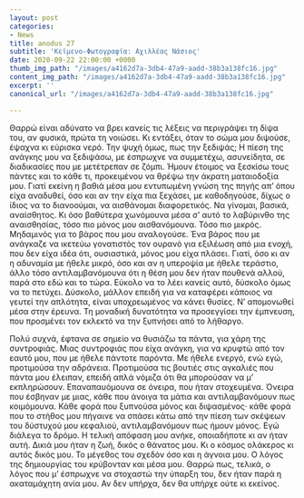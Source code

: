 ```yaml
---
layout: post
categories:
- News
title: anodus 27
subtitle: 'Κείμενο-Φωτογραφία: Αχιλλέας Νάσιος'
date: 2020-09-22 22:00:00 +0000
thumb_img_path: "/images/a4162d7a-3db4-47a9-aadd-38b3a138fc16.jpg"
content_img_path: "/images/a4162d7a-3db4-47a9-aadd-38b3a138fc16.jpg"
excerpt: ''
canonical_url: "/images/a4162d7a-3db4-47a9-aadd-38b3a138fc16.jpg"

---
```

Θαρρώ είναι αδύνατο να βρει κανείς τις λέξεις να περιγράψει τη δίψα του, αν φυσικά, πρώτα τη νοιώσει. Κι εντάξει, όταν το σώμα μου διψούσε, έψαχνα κι εύρισκα νερό. Την ψυχή όμως, πως την ξεδιψάς; Η πίεση της ανάγκης μου να ξεδιψάσω, με έσπρωχνε να συμμετέχω, ασυνείδητα, σε διαδικασίες που με μετέτρεπαν σε ζόμπι. Ήμουν έτοιμος να ξεσκίσω τους πάντες και το κάθε τι, προκειμένου να θρέψω την άκρατη ματαιοδοξία μου. Γιατί εκείνη η βαθιά μέσα μου εντυπωμένη γνώση της πηγής απ’ όπου είχα αναδυθεί, όσο και αν την είχα πια ξεχάσει, με καθοδηγούσε, δίχως ο ίδιος να το διανοούμαι, να αισθάνομαι διαφορετικός. Να γίνομαι, βασικά, αναίσθητος. Κι όσο βαθύτερα χωνόμουνα μέσα σ’ αυτό το λαβύρινθο της αναισθησίας, τόσο πιο μόνος μου αισθανόμουνα. Τόσο πιο μικρός. Μηδαμινός για το βάρος που μου αναλογούσε. Ένα βάρος που με ανάγκαζε να ικετεύω γονατιστός τον ουρανό για εξιλέωση από μια ενοχή, που δεν είχα ιδέα ότι, ουσιαστικά, μόνος μου είχα πλάσει. Γιατί, όσο κι αν η αδυναμία με ήθελε μικρό, όσο και αν η υπεροψία με ήθελε τεράστιο, άλλο τόσο αντιλαμβανόμουνα ότι η θέση μου δεν ήταν πουθενά αλλού, παρά στο εδώ και το τώρα. Εύκολο να το λέει κανείς αυτό, δύσκολο όμως να το πετύχει. Δύσκολο, μάλλον επειδή για να καταφέρει κάποιος να γευτεί την απλότητα, είναι υποχρεωμένος να κάνει θυσίες. Ν’ απομονωθεί μέσα στην έρευνα. Τη μοναδική δυνατότητα να προσεγγίσει την έμπνευση, που προσμένει τον εκλεκτό να την ξυπνήσει από το λήθαργο.

Πολύ συχνά, έφτανα σε σημείο να θυσιάζω τα πάντα, για χάρη της συντροφιάς. Μιας συντροφιάς που είχα ανάγκη, για να κρυφτώ από τον εαυτό μου, που με ήθελε πάντοτε παρόντα. Με ήθελε ενεργό, ενώ εγώ, προτιμούσα την αδράνεια. Προτιμούσα τις βουτιές στις αγκαλιές που πάντα μου έλειπαν, επειδή απλά νόμιζα ότι θα μπορούσαν να μ’ εκπληρώσουν. Επαναπαυόμουνα σε όνειρα, που ήταν στοχευμένα. Όνειρα που έσβηναν με μιας, κάθε που άνοιγα τα μάτια και αντιλαμβανόμουν πως κοιμόμουνα. Κάθε φορά που ξυπνούσα μόνος και διψασμένος· κάθε φορά που το στήθος μου πήγαινε να σπάσει κάτω από την πίεση των σκέψεων του δύστυχού μου κεφαλιού, αντιλαμβανόμουν πως ήμουν μόνος. Εγώ διάλεγα το δρόμο. Η τελική απόφαση μου ανήκε, οποιαδήποτε κι αν ήταν αυτή. Δικιά μου ήταν η ζωή, δικός ο θάνατος μου. Κι ο κόσμος ολάκερος κι αυτός δικός μου. Το μέγεθος του σχεδόν όσο και η άγνοια μου. Ο λόγος της δημιουργίας του κρύβονταν και μέσα μου. Θαρρώ πως, τελικά, ο λόγος που μ’ έσπρωχνε να στοχαστώ την ύπαρξη του, δεν ήταν παρά η ακαταμάχητη ανία μου. Αν δεν υπήρχα, δεν θα υπήρχε ούτε κι εκείνος.
